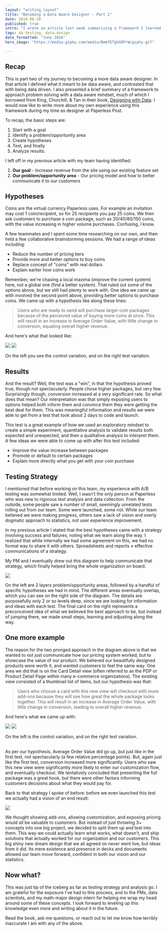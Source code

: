 ```yaml
---
layout: "writing_layout"
title: "Becoming a Data Aware Designer - Part 2"
date: 2018-06-30   
published: true
intro: "I wrote an article last week summarizing a framework I learned on my path to becoming a data-aware designer. Here are some examples of what that actually looked like."
tags: ab-testing, data-design
date_formatted: "June 2018"
hero_image: "https://media.giphy.com/media/BmmfETghGOPrW/giphy.gif"

---
```

## Recap

This is part two of my journey to becoming a more data aware designer. In that article I defined what it meant to be data aware, and contrasted that with being data driven. I also presented a brief summary of a framework to approach problem solving with a data aware mindset, much of which I borrowed from King, Churchill, & Tan in their book, [Designing with Data](https://www.amazon.com/Designing-Data-Improving-Experience-Testing/dp/1449334830). I would now like to write more about my own experience using this framework during my time as designer at Paperless Post.

To recap, the basic steps are:  

1. Start with a goal  
2. Identify a problem/opportunity area  
3. Create hypotheses    
4. Test, and finally  
5. Analyze results.

I left off in my previous article with my team having identified:

1. **Our goal** - Increase revenue from the site using our existing feature set  
2. **Our problem/opportunity area** - Our pricing model and how to better communicate it to our customers

## Hypotheses

Coins are the virtual currency Paperless uses. For example an invitation may cost 1 coin/recipient, so for 25 recipients you pay 25 coins.  We then ask customers to purchase a coin package, such as 20/40/80/150 coins, with the value increasing in higher volume purchases. Confusing, I know.

A few teammates and I spent some time researching on our own, and then held a few collaborative brainstorming sessions. We had a range of ideas including:

- Reduce the number of pricing tiers
- Provide more and better options to buy coins
- Replace concept of "coins" with real dollars
- Explain earlier how coins work

Remember, we're chasing a local maxima (improve the current system) here, not a global one (find a better system). That ruled out some of the options above, but we still had plenty to work with. One idea we came up with involved the second point above, providing better options to purchase coins. We came up with a hypothesis like along these lines:

> Users who are ready to send will purchase larger coin packages because of the perceived value of buying more coins at once.  This will result in an increase in Average Order Value, with little change in conversion, equaling overall higher revenue.

And here's what that looked like:

<div class="image-wrapper large image-two-across box-shadow">
    <img src="../images/blog/ab-test-coins--before.png" />
    <img src="../images/blog/ab-test-coins--after.png" />
</div>
<p class='caption'>On the left you see the control variation, and on the right test variation.</p>

## Results

And the result? Well, the test was a "win", in that the hypothesis proved true, though not spectacularly. People chose higher packages, but very few. Surprisingly though, conversion increased at a very significant rate. So what does that mean? Our interpretation was that simply exposing users to options helped both inform them and convince them they were getting the best deal for them. This was meaningful information and results we were able to get from a test that took about 2 days to code and launch.

This test is a great example of how we used an exploratory mindset to create a simple experiment, quantitative analysis to validate results both expected and unexpected, and then a qualitative analysis to interpret them. A few ideas we were able to come up with after this test included:

- Improve the value increase between packages
- Promote or default to certain packages
- Explain more directly what you get with your coin purchase


## Testing Strategy

I mentioned that before working on this team, my experience with A/B testing was somewhat limited. Well, I wasn't the only person at Paperless who was new to rigorous test analysis and data collection. From the outside, some people saw a number of small, seemingly unrelated tests rolling out from our team. Some were launched, some not. While our team believed we were making progress, others saw a lack of vision and overly dogmatic approach to statistics, not user experience improvement.

In my previous article I stated that the best hypotheses came with a strategy involving success and failures, noting what we learn along the way. I realized that while internally we had some agreement on this, we had no formal way to share it with others. Spreadsheets and reports ≠ effective communications of a strategy.

My PM and I eventually drew out this diagram to help communicate that strategy, which finally helped bring the whole organization on board.

 <div class="image-wrapper extra-large gray-bg">
     <img src="../images/blog/ab-test-diagram-wout-bg.png" />
 </div>

 On the left are 2 layers problem/opportunity areas, followed by a handful of specific hypotheses we had in mind. The different areas eventually overlap, which you can see on the right side of the diagram. The details are purposefully only 2 or so levels deep, since we are looking for information and ideas with each test. The final card on the right represents a preconceived idea of what we believed the best approach to be, but instead of jumping there, we made small steps, learning and adjusting along the way.

## One more example

The reason for the two pronged approach in the diagram above is that we wanted to not just communicate how our pricing system worked, but to showcase the value of our product. We believed our beautifully designed products were worth it, and wanted customers to feel the same way. One area we did that is on the Card Detail view (often referred to as the PDP or Product Detail Page within many e-commerce organizations). The existing view consisted of a thumbnail list of items, but our hypothesis was that:

> Users who choose a card with this new view will checkout with more add-ons because they will see how great the whole package looks together.  This will result in an increase in Average Order Value, with little change in conversion, leading to overall higher revenue.

And here's what we came up with:

<div class="image-wrapper extra-large image-two-across box-shadow">
    <img src="../images/blog/card-detail--before.png" />
    <img src="../images/blog/card-detail--after.png" />
</div>
<p class='caption'>On the left is the control variation, and on the right test variation.</p>

<br/>
As per our hypothesis, Average Order Value did go up, but just like in the first test, not spectacularly (a few relative percentage points). But, again just like the first test, conversion increased more significantly. Users who saw this new view were significantly more likely to enter our customization flow, and eventually checkout. We tentatively concluded that presenting the full package was a great hook, but there were other factors informing customers decisions about what they would pay for.

Back to that strategy I spoke of before: before we even launched this test we actually had a vision of an end result:

<div class="image-wrapper medium">
    <img src="../images/blog/card-detail--future.png" />
</div>

We thought showing add-ons, allowing customization, and exposing pricing would all be valuable to customers. But instead of just throwing 3+ concepts into one big project, we decided to split them up and test into them. This way we could actually learn what works, what doesn't, and ship solutions that actually worked for our organization and our customers. This big shiny new dream design that we all agreed on never went live, but ideas from it did. Its mere existence and presence in decks and documents allowed our team move forward, confident in both our vision and our statistics.

## Now what?

This was just tip of the iceberg as far as testing strategy and analysis go. I am grateful for the exposure I've had to this process, and to the PMs, data scientists, and my math-major design intern for helping me wrap my head around some of these concepts. I look forward to leveling up this knowledge even more and writing about it in the future.

Read the book, ask me questions, or reach out to let me know how terribly inaccurate I am with any of the above.

